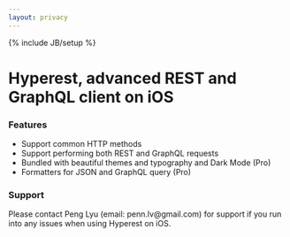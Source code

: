 ```yaml
---
layout: privacy 
---
```

{% include JB/setup %}

<h1>Hyperest, advanced REST and GraphQL client on iOS</h1>

<h3>Features</h3>
<ul>
  <li>Support common HTTP methods</li>
  <li>Support performing both REST and GraphQL requests</li>
  <li>Bundled with beautiful themes and typography and Dark Mode (Pro)</li>
  <li>Formatters for JSON and GraphQL query (Pro)</li>

</ul>

<h3>Support</h3>

<p>Please contact Peng Lyu (email: penn.lv@gmail.com) for support if you run into any issues when using Hyperest on iOS.</p>
